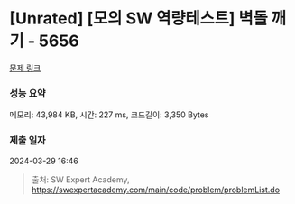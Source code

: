 # [Unrated] [모의 SW 역량테스트] 벽돌 깨기 - 5656 

[문제 링크](https://swexpertacademy.com/main/code/problem/problemDetail.do?contestProbId=AWXRQm6qfL0DFAUo) 

### 성능 요약

메모리: 43,984 KB, 시간: 227 ms, 코드길이: 3,350 Bytes

### 제출 일자

2024-03-29 16:46



> 출처: SW Expert Academy, https://swexpertacademy.com/main/code/problem/problemList.do